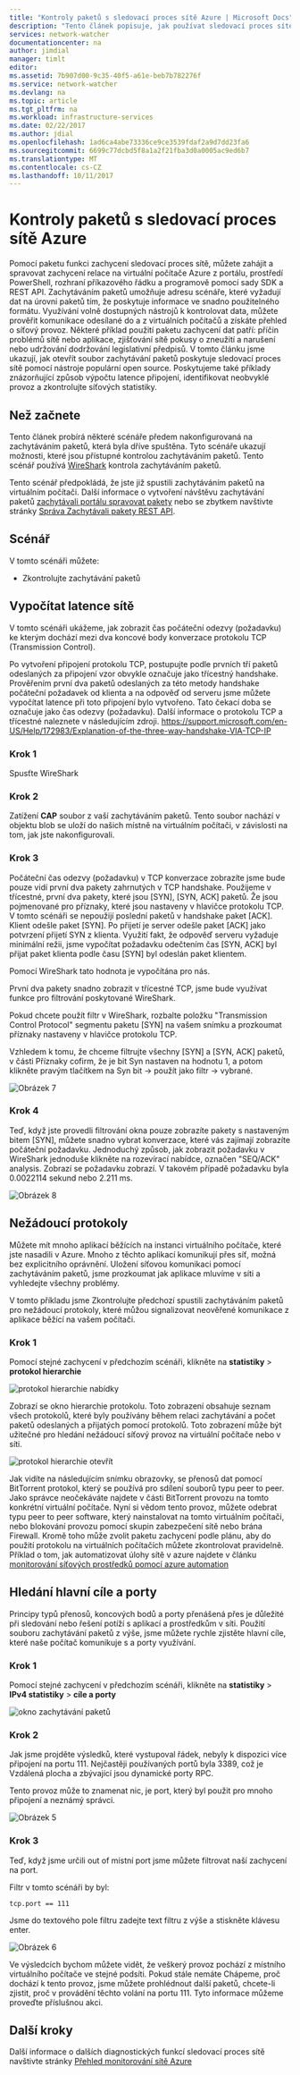 ```yaml
---
title: "Kontroly paketů s sledovací proces sítě Azure | Microsoft Docs"
description: "Tento článek popisuje, jak používat sledovací proces sítě k provádění hloubkové kontroly paketů shromážděné z virtuálního počítače"
services: network-watcher
documentationcenter: na
author: jimdial
manager: timlt
editor: 
ms.assetid: 7b907d00-9c35-40f5-a61e-beb7b782276f
ms.service: network-watcher
ms.devlang: na
ms.topic: article
ms.tgt_pltfrm: na
ms.workload: infrastructure-services
ms.date: 02/22/2017
ms.author: jdial
ms.openlocfilehash: 1ad6ca4abe73336ce9ce3539fdaf2a9d7dd23fa6
ms.sourcegitcommit: 6699c77dcbd5f8a1a2f21fba3d0a0005ac9ed6b7
ms.translationtype: MT
ms.contentlocale: cs-CZ
ms.lasthandoff: 10/11/2017
---
```

# <a name="packet-inspection-with-azure-network-watcher"></a>Kontroly paketů s sledovací proces sítě Azure

Pomocí paketu funkci zachycení sledovací proces sítě, můžete zahájit a spravovat zachycení relace na virtuální počítače Azure z portálu, prostředí PowerShell, rozhraní příkazového řádku a programově pomocí sady SDK a REST API. Zachytáváním paketů umožňuje adresu scénáře, které vyžadují dat na úrovni paketů tím, že poskytuje informace ve snadno použitelného formátu. Využívání volně dostupných nástrojů k kontrolovat data, můžete prověřit komunikace odesílané do a z virtuálních počítačů a získáte přehled o síťový provoz. Některé příklad použití paketu zachycení dat patří: příčin problémů sítě nebo aplikace, zjišťování sítě pokusy o zneužití a narušení nebo udržování dodržování legislativní předpisů. V tomto článku jsme ukazují, jak otevřít soubor zachytávání paketů poskytuje sledovací proces sítě pomocí nástroje populární open source. Poskytujeme také příklady znázorňující způsob výpočtu latence připojení, identifikovat neobvyklé provoz a zkontrolujte síťových statistiky.

## <a name="before-you-begin"></a>Než začnete

Tento článek probírá některé scénáře předem nakonfigurovaná na zachytáváním paketů, která byla dříve spuštěna. Tyto scénáře ukazují možnosti, které jsou přístupné kontrolou zachytáváním paketů. Tento scénář používá [WireShark](https://www.wireshark.org/) kontrola zachytáváním paketů.

Tento scénář předpokládá, že jste již spustili zachytáváním paketů na virtuálním počítači. Další informace o vytvoření návštěvu zachytávání paketů [zachytávali portálu spravovat pakety](network-watcher-packet-capture-manage-portal.md) nebo se zbytkem navštivte stránky [Správa Zachytávali pakety REST API](network-watcher-packet-capture-manage-rest.md).

## <a name="scenario"></a>Scénář

V tomto scénáři můžete:

* Zkontrolujte zachytávání paketů

## <a name="calculate-network-latency"></a>Vypočítat latence sítě

V tomto scénáři ukážeme, jak zobrazit čas počáteční odezvy (požadavku) ke kterým dochází mezi dva koncové body konverzace protokolu TCP (Transmission Control).

Po vytvoření připojení protokolu TCP, postupujte podle prvních tří paketů odeslaných za připojení vzor obvykle označuje jako třícestný handshake. Prověřením první dva paketů odeslaných za této metody handshake počáteční požadavek od klienta a na odpověď od serveru jsme můžete vypočítat latence při toto připojení bylo vytvořeno. Tato čekací doba se označuje jako čas odezvy (požadavku). Další informace o protokolu TCP a třícestné naleznete v následujícím zdroji. https://support.microsoft.com/en-US/Help/172983/Explanation-of-the-three-way-handshake-VIA-TCP-IP

### <a name="step-1"></a>Krok 1

Spusťte WireShark

### <a name="step-2"></a>Krok 2

Zatížení **CAP** soubor z vaší zachytáváním paketů. Tento soubor nachází v objektu blob se uloží do našich místně na virtuálním počítači, v závislosti na tom, jak jste nakonfigurovali.

### <a name="step-3"></a>Krok 3

Počáteční čas odezvy (požadavku) v TCP konverzace zobrazíte jsme bude pouze vidí první dva pakety zahrnutých v TCP handshake. Použijeme v třícestné, první dva pakety, které jsou [SYN], [SYN, ACK] paketů. Že jsou pojmenované pro příznaky, které jsou nastaveny v hlavičce protokolu TCP. V tomto scénáři se nepoužijí poslední paketů v handshake paket [ACK]. Klient odešle paket [SYN]. Po přijetí je server odešle paket [ACK] jako potvrzení přijetí SYN z klienta. Využití fakt, že odpověď serveru vyžaduje minimální režii, jsme vypočítat požadavku odečtením čas [SYN, ACK] byl přijat paket klienta podle času [SYN] byl odeslán paket klientem.

Pomocí WireShark tato hodnota je vypočítána pro nás.

První dva pakety snadno zobrazit v třícestné TCP, jsme bude využívat funkce pro filtrování poskytované WireShark.

Pokud chcete použít filtr v WireShark, rozbalte položku "Transmission Control Protocol" segmentu paketu [SYN] na vašem snímku a prozkoumat příznaky nastaveny v hlavičce protokolu TCP.

Vzhledem k tomu, že chceme filtrujte všechny [SYN] a [SYN, ACK] paketů, v části Příznaky cofirm, že je bit Syn nastaven na hodnotu 1, a potom klikněte pravým tlačítkem na Syn bit -> použít jako filtr -> vybrané.

![Obrázek 7][7]

### <a name="step-4"></a>Krok 4

Teď, když jste provedli filtrování okna pouze zobrazíte pakety s nastaveným bitem [SYN], můžete snadno vybrat konverzace, které vás zajímají zobrazíte počáteční požadavku. Jednoduchý způsob, jak zobrazit požadavku v WireShark jednoduše klikněte na rozevírací nabídce, označen "SEQ/ACK" analysis. Zobrazí se požadavku zobrazí. V takovém případě požadavku byla 0.0022114 sekund nebo 2.211 ms.

![Obrázek 8][8]

## <a name="unwanted-protocols"></a>Nežádoucí protokoly

Můžete mít mnoho aplikací běžících na instanci virtuálního počítače, které jste nasadili v Azure. Mnoho z těchto aplikací komunikují přes síť, možná bez explicitního oprávnění. Uložení síťovou komunikaci pomocí zachytáváním paketů, jsme prozkoumat jak aplikace mluvíme v síti a vyhledejte všechny problémy.

V tomto příkladu jsme Zkontrolujte předchozí spustili zachytáváním paketů pro nežádoucí protokoly, které můžou signalizovat neověřené komunikace z aplikace běžící na vašem počítači.

### <a name="step-1"></a>Krok 1

Pomocí stejné zachycení v předchozím scénáři, klikněte na **statistiky** > **protokol hierarchie**

![protokol hierarchie nabídky][2]

Zobrazí se okno hierarchie protokolu. Toto zobrazení obsahuje seznam všech protokolů, které byly používány během relaci zachytávání a počet paketů odeslaných a přijatých pomocí protokolů. Toto zobrazení může být užitečné pro hledání nežádoucí síťový provoz na virtuální počítače nebo v síti.

![protokol hierarchie otevřít][3]

Jak vidíte na následujícím snímku obrazovky, se přenosů dat pomocí BitTorrent protokol, který se používá pro sdílení souborů typu peer to peer. Jako správce neočekáváte najdete v části BitTorrent provozu na tomto konkrétní virtuální počítače. Nyní si vědom tento provoz, můžete odebrat typu peer to peer software, který nainstalovat na tomto virtuálním počítači, nebo blokování provozu pomocí skupin zabezpečení sítě nebo brána Firewall. Kromě toho může zvolit paketu zachycení podle plánu, aby do použití protokolu na virtuálních počítačích můžete zkontrolovat pravidelně. Příklad o tom, jak automatizovat úlohy sítě v azure najdete v článku [monitorování síťových prostředků pomocí azure automation](network-watcher-monitor-with-azure-automation.md)

## <a name="finding-top-destinations-and-ports"></a>Hledání hlavní cíle a porty

Principy typů přenosů, koncových bodů a porty přenášená přes je důležité při sledování nebo řešení potíží s aplikací a prostředkům v síti. Použití souboru zachytávání paketů z výše, jsme můžete rychle zjistěte hlavní cíle, které naše počítač komunikuje s a porty využívání.

### <a name="step-1"></a>Krok 1

Pomocí stejné zachycení v předchozím scénáři, klikněte na **statistiky** > **IPv4 statistiky** > **cíle a porty**

![okno zachytávání paketů][4]

### <a name="step-2"></a>Krok 2

Jak jsme projděte výsledků, které vystupoval řádek, nebyly k dispozici více připojení na portu 111. Nejčastěji používaných portů byla 3389, což je Vzdálená plocha a zbývající jsou dynamické porty RPC.

Tento provoz může to znamenat nic, je port, který byl použit pro mnoho připojení a neznámý správci.

![Obrázek 5][5]

### <a name="step-3"></a>Krok 3

Teď, když jsme určili out of místní port jsme můžete filtrovat naší zachycení na port.

Filtr v tomto scénáři by byl:

```
tcp.port == 111
```

Jsme do textového pole filtru zadejte text filtru z výše a stiskněte klávesu enter.

![Obrázek 6][6]

Ve výsledcích bychom můžete vidět, že veškerý provoz pochází z místního virtuálního počítače ve stejné podsíti. Pokud stále nemáte Chápeme, proč dochází k tento provoz, jsme můžete prohlédnout další paketů, chcete-li zjistit, proč v provádění těchto volání na portu 111. Tyto informace můžeme proveďte příslušnou akci.

## <a name="next-steps"></a>Další kroky

Další informace o dalších diagnostických funkcí sledovací proces sítě navštivte stránky [Přehled monitorování sítě Azure](network-watcher-monitoring-overview.md)

[1]: ./media/network-watcher-deep-packet-inspection/figure1.png
[2]: ./media/network-watcher-deep-packet-inspection/figure2.png
[3]: ./media/network-watcher-deep-packet-inspection/figure3.png
[4]: ./media/network-watcher-deep-packet-inspection/figure4.png
[5]: ./media/network-watcher-deep-packet-inspection/figure5.png
[6]: ./media/network-watcher-deep-packet-inspection/figure6.png
[7]: ./media/network-watcher-deep-packet-inspection/figure7.png
[8]: ./media/network-watcher-deep-packet-inspection/figure8.png














